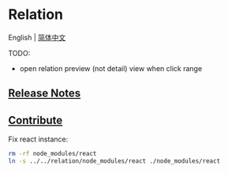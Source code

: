 # Relation

English | [简体中文](./README.zh-CN.md)

TODO:

- open relation preview (not detail) view when click range

## [Release Notes](./CHANGELOG.md)

## [Contribute](./CONTRIBUTING.md)

Fix react instance:

```bash
rm -rf node_modules/react
ln -s ../../relation/node_modules/react ./node_modules/react
```
